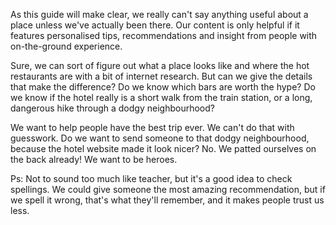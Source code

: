 As this guide will make clear, we really can't say anything useful about a place unless we've actually been there. Our content is only helpful if it features personalised tips, recommendations and insight from people with on-the-ground experience.

Sure, we can sort of figure out what a place looks like and where the hot restaurants are with a bit of internet research. But can we give the details that make the difference? Do we know which bars are worth the hype? Do we know if the hotel really is a short walk from the train station, or a long, dangerous hike through a dodgy neighbourhood?

We want to help people have the best trip ever. We can't do that with guesswork. Do we want to send someone to that dodgy neighbourhood, because the hotel website made it look nicer? No. We patted ourselves on the back already! We want to be heroes.

Ps: Not to sound too much like teacher, but it's a good idea to check spellings. We could give someone the most amazing recommendation, but if we spell it wrong, that's what they'll remember, and it makes people trust us less.
